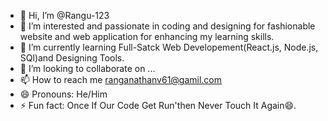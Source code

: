 - 👋 Hi, I’m @Rangu-123
- 👀 I’m interested and passionate in coding and designing for fashionable website and web application for enhancing my learning skills. 
- 🌱 I’m currently learning Full-Satck Web Developement(React.js, Node.js, SQl)and Designing Tools.
- 💞️ I’m looking to collaborate on ...
- 📫 How to reach me ranganathanv61@gamil.com 
- 😄 Pronouns: He/Him
- ⚡ Fun fact: Once If Our Code Get Run'then Never Touch It Again😄.

<!---
Rangu-123/Rangu-123 is a ✨ special ✨ repository because its `README.md` (this file) appears on your GitHub profile.
You can click the Preview link to take a look at your changes.
--->

